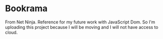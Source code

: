 # Bookrama
From Net Ninja. Reference for my future work with JavaScript Dom. So I'm uploading this project because I will be moving and I
will not have access to cloud.
